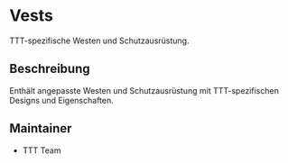 # Vests

TTT-spezifische Westen und Schutzausrüstung.

## Beschreibung

Enthält angepasste Westen und Schutzausrüstung mit TTT-spezifischen Designs und Eigenschaften.

## Maintainer

- TTT Team
